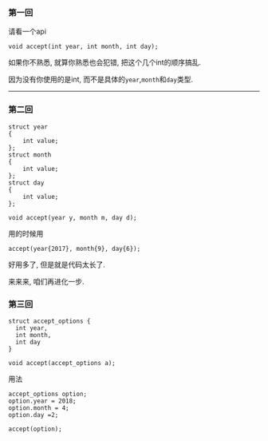 ### 第一回
请看一个api
```
void accept(int year, int month, int day);
```

如果你不熟悉, 就算你熟悉也会犯错, 把这个几个int的顺序搞乱.

因为没有你使用的是int, 而不是具体的`year`,`month`和`day`类型.


---
### 第二回


```
struct year
{
    int value;
};
struct month
{
    int value;
};
struct day
{
    int value;
};

void accept(year y, month m, day d);

```
用的时候用

```
accept(year{2017}, month{9}, day{6});

```

好用多了, 但是就是代码太长了.


来来来, 咱们再进化一步.


### 第三回
```
struct accept_options {
  int year,
  int month,
  int day
}

void accept(accept_options a);
```
用法
```
accept_options option;
option.year = 2018;
option.month = 4;
option.day =2;

accept(option);
```

